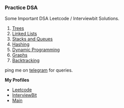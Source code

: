 ### Practice DSA
Some Important DSA Leetcode / Interviewbit Solutions.

1. [Trees](Trees.md)
2. [Linked Lists](LinkedLists.md)
3. [Stacks and Queues](Stacks&Queues.md)
4. [Hashing](Hashing.md)
5. [Dynamic Programming](DP.md)
6. [Graphs](Graphs.md)
7. [Backtracking](Backtracking.md)

ping me on [telegram](https://t.me/ayushbasak) for queries.

__My Profiles__
- [Leetcode](https://www.leetcode.com/ayushbasak)	
- [InterviewBit](https://www.interviewbit.com/profile/ayushbasak) 
- [Main](https://ayushbasak.tech)